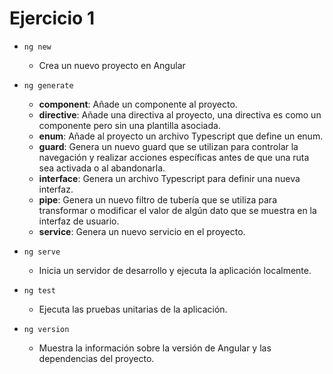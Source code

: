 # Ejercicio 1
* `ng new`
    * Crea un nuevo proyecto en Angular
* `ng generate`
    * **component**: Añade un componente al proyecto.
    * **directive**: Añade una directiva al proyecto, una directiva es como un componente pero sin una plantilla asociada.
    * **enum**: Añade al proyecto un archivo Typescript que define un enum.
    * **guard**: Genera un nuevo guard que se utilizan para controlar la navegación y realizar acciones específicas antes de que una ruta sea activada o al abandonarla.
    * **interface**: Genera un archivo Typescript para definir una nueva interfaz.
    * **pipe**: Genera un nuevo filtro de tubería que se utiliza para transformar o modificar el valor de algún dato que se muestra en la interfaz de usuario.
    * **service**: Genera un nuevo servicio en el proyecto.

* `ng serve`
    * Inicia un servidor de desarrollo y ejecuta la aplicación localmente.

* `ng test`
    * Ejecuta las pruebas unitarias de la aplicación.

* `ng version`
    * Muestra la información sobre la versión de Angular y las dependencias del proyecto.